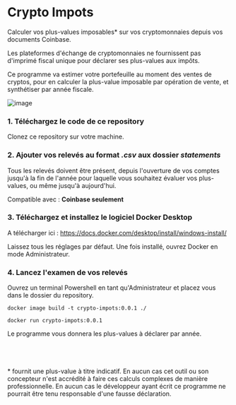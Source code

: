 # Crypto Impots
Calculer vos plus-values imposables* sur vos cryptomonnaies depuis vos documents Coinbase.

Les plateformes d'échange de cryptomonnaies ne fournissent pas d'imprimé fiscal unique pour déclarer ses plus-values aux impôts.

Ce programme va estimer votre portefeuille au moment des ventes de cryptos, pour en calculer la plus-value imposable par opération de vente, et synthétiser par année fiscale.

![image](https://github.com/oldabl/crypto-impots/assets/18029566/e4e68b8b-0908-41ef-a65a-87c0ffc3046f)

### 1. Téléchargez le code de ce repository

Clonez ce repository sur votre machine.

### 2. Ajouter vos relevés au format _.csv_ aux dossier _statements_

Tous les relevés doivent être présent, depuis l'ouverture de vos comptes jusqu'à la fin de l'année pour laquelle vous souhaitez évaluer vos plus-values, ou même jusqu'à aujourd'hui.

Compatible avec : **Coinbase seulement**

### 3. Téléchargez et installez le logiciel Docker Desktop

A télécharger ici : https://docs.docker.com/desktop/install/windows-install/

Laissez tous les réglages par défaut. Une fois installé, ouvrez Docker en mode Administrateur.

### 4. Lancez l'examen de vos relevés

Ouvrez un terminal Powershell en tant qu'Administrateur et placez vous dans le dossier du repository.

`docker image build -t crypto-impots:0.0.1 ./`

`docker run crypto-impots:0.0.1`

 Le programme vous donnera les plus-values à déclarer par année.
\
\
\
\
\
\* fournit une plus-value à titre indicatif. En aucun cas cet outil ou son concepteur n'est accrédité à faire ces calculs complexes de manière professionnelle. En aucun cas le développeur ayant écrit ce programme ne pourrait être tenu responsable d'une fausse déclaration.
